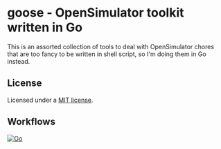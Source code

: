# goose - OpenSimulator toolkit written in Go

This is an assorted collection of tools to deal with OpenSimulator chores that are too fancy to be written in shell script, so I'm doing them in Go instead.

## License

Licensed under a [MIT license](https://gwyneth-llewelyn.mit-license.org/).

## Workflows

[![Go](https://github.com/GwynethLlewelyn/goose/actions/workflows/go.yml/badge.svg)](https://github.com/GwynethLlewelyn/goose/actions/workflows/go.yml)